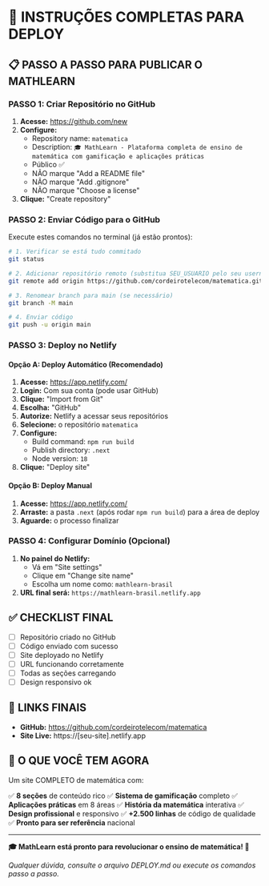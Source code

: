 # 🎯 INSTRUÇÕES COMPLETAS PARA DEPLOY

## 📋 PASSO A PASSO PARA PUBLICAR O MATHLEARN

### PASSO 1: Criar Repositório no GitHub

1. **Acesse:** https://github.com/new
2. **Configure:**
   - Repository name: `matematica`
   - Description: `🎓 MathLearn - Plataforma completa de ensino de matemática com gamificação e aplicações práticas`
   - Público ✅
   - NÃO marque "Add a README file"
   - NÃO marque "Add .gitignore"
   - NÃO marque "Choose a license"
3. **Clique:** "Create repository"

### PASSO 2: Enviar Código para o GitHub

Execute estes comandos no terminal (já estão prontos):

```bash
# 1. Verificar se está tudo commitado
git status

# 2. Adicionar repositório remoto (substitua SEU_USUARIO pelo seu username)
git remote add origin https://github.com/cordeirotelecom/matematica.git

# 3. Renomear branch para main (se necessário)
git branch -M main

# 4. Enviar código
git push -u origin main
```

### PASSO 3: Deploy no Netlify

#### Opção A: Deploy Automático (Recomendado)

1. **Acesse:** https://app.netlify.com/
2. **Login:** Com sua conta (pode usar GitHub)
3. **Clique:** "Import from Git"
4. **Escolha:** "GitHub"
5. **Autorize:** Netlify a acessar seus repositórios
6. **Selecione:** o repositório `matematica`
7. **Configure:**
   - Build command: `npm run build`
   - Publish directory: `.next`
   - Node version: `18`
8. **Clique:** "Deploy site"

#### Opção B: Deploy Manual

1. **Acesse:** https://app.netlify.com/
2. **Arraste:** a pasta `.next` (após rodar `npm run build`) para a área de deploy
3. **Aguarde:** o processo finalizar

### PASSO 4: Configurar Domínio (Opcional)

1. **No painel do Netlify:**
   - Vá em "Site settings"
   - Clique em "Change site name"
   - Escolha um nome como: `mathlearn-brasil`
2. **URL final será:** `https://mathlearn-brasil.netlify.app`

## ✅ CHECKLIST FINAL

- [ ] Repositório criado no GitHub
- [ ] Código enviado com sucesso
- [ ] Site deployado no Netlify
- [ ] URL funcionando corretamente
- [ ] Todas as seções carregando
- [ ] Design responsivo ok

## 🔗 LINKS FINAIS

- **GitHub:** https://github.com/cordeirotelecom/matematica
- **Site Live:** https://[seu-site].netlify.app

## 🚀 O QUE VOCÊ TEM AGORA

Um site COMPLETO de matemática com:

✅ **8 seções** de conteúdo rico
✅ **Sistema de gamificação** completo
✅ **Aplicações práticas** em 8 áreas
✅ **História da matemática** interativa
✅ **Design profissional** e responsivo
✅ **+2.500 linhas** de código de qualidade
✅ **Pronto para ser referência** nacional

---

**🎓 MathLearn está pronto para revolucionar o ensino de matemática! 🚀**

*Qualquer dúvida, consulte o arquivo DEPLOY.md ou execute os comandos passo a passo.*
